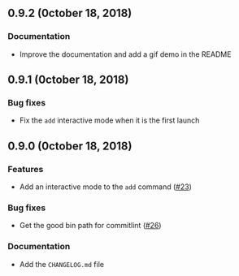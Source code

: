## 0.9.2 (0ctober 18, 2018)

### Documentation

- Improve the documentation and add a gif demo in the README

## 0.9.1 (0ctober 18, 2018)

### Bug fixes

- Fix the `add` interactive mode when it is the first launch

## 0.9.0 (0ctober 18, 2018)

### Features

- Add an interactive mode to the `add` command ([#23](https://github.com/GuillaumeAmat/knuckle/issues/23))

### Bug fixes

- Get the good bin path for commitlint ([#26](https://github.com/GuillaumeAmat/knuckle/issues/26))

### Documentation

- Add the `CHANGELOG.md` file
